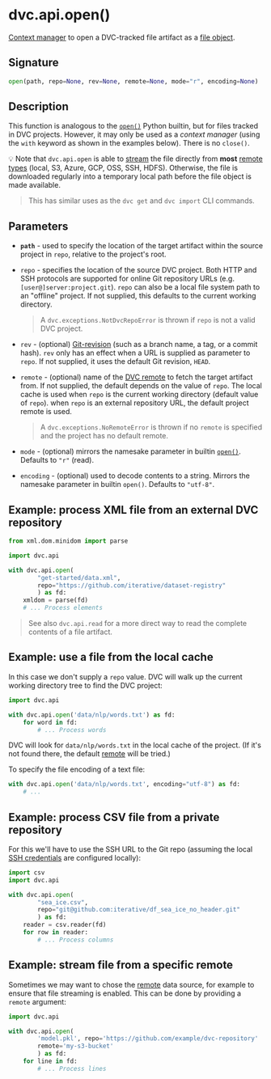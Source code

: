 # dvc.api.open()

[Context manager](https://www.python.org/dev/peps/pep-0343/#context-managers-in-the-standard-library)
to open a DVC-tracked file <abbr>artifact</abbr> as a
[file object](https://docs.python.org/3/glossary.html#term-file-object).

## Signature

```py
open(path, repo=None, rev=None, remote=None, mode="r", encoding=None)
```

## Description

This function is analogous to the
[`open()`](https://docs.python.org/3/library/functions.html#open) Python
builtin, but for files tracked in <abbr>DVC projects</abbr>. However, it may
only be used as a _context manager_ (using the `with` keyword as shown in the
examples below). There is no `close()`.

💡 Note that `dvc.api.open` is able to
[stream](https://docs.python.org/3/library/io.html) the file directly from
**most**
[remote types](/doc/command-reference/remote/add#supported-storage-types)
(local, S3, Azure, GCP, OSS, SSH, HDFS). Otherwise, the file is downloaded
regularly into a temporary local path before the file object is made available.

> This has similar uses as the `dvc get` and `dvc import` CLI commands.

## Parameters

- **`path`** - used to specify the location of the target artifact within the
  source project in `repo`, relative to the project's root.

- `repo` - specifies the location of the source DVC project. Both HTTP and SSH
  protocols are supported for online Git repository URLs (e.g.
  `[user@]server:project.git`). `repo` can also be a local file system path to
  an "offline" project. If not supplied, this defaults to the current working
  directory.

  > A `dvc.exceptions.NotDvcRepoError` is thrown if `repo` is not a valid DVC
  > project.

- `rev` - (optional)
  [Git-revision](https://git-scm.com/book/en/v2/Git-Internals-Git-References)
  (such as a branch name, a tag, or a commit hash). `rev` only has an effect
  when a URL is supplied as parameter to `repo`. If not supplied, it uses the
  default Git revision, `HEAD`.

- `remote` - (optional) name of the [DVC remote](/doc/command-reference/remote)
  to fetch the target artifact from. If not supplied, the default depends on the
  value of `repo`. The local cache is used when `repo` is the current working
  directory (default value of `repo`). when `repo` is an external repository
  URL, the default project remote is used.

  > A `dvc.exceptions.NoRemoteError` is thrown if no `remote` is specified and
  > the project has no default remote.

- `mode` - (optional) mirrors the namesake parameter in builtin
  [`open()`](https://docs.python.org/3/library/functions.html#open). Defaults to
  `"r"` (read).

- `encoding` - (optional) used to decode contents to a string. Mirrors the
  namesake parameter in builtin `open()`. Defaults to `"utf-8"`.

## Example: process XML file from an external DVC repository

```py
from xml.dom.minidom import parse

import dvc.api

with dvc.api.open(
        "get-started/data.xml",
        repo="https://github.com/iterative/dataset-registry"
        ) as fd:
    xmldom = parse(fd)
    # ... Process elements
```

> See also `dvc.api.read` for a more direct way to read the complete contents of
> a file <abbr>artifact</abbr>.

## Example: use a file from the local cache

In this case we don't supply a `repo` value. DVC will walk up the current
working directory tree to find the <abbr>DVC project</abbr>:

```py
import dvc.api

with dvc.api.open('data/nlp/words.txt') as fd:
    for word in fd:
        # ... Process words
```

DVC will look for `data/nlp/words.txt` in the local cache of the
<abbr>project</abbr>. (If it's not found there, the default
[remote](/doc/command-reference/remote) will be tried.)

To specify the file encoding of a text file:

```py
with dvc.api.open('data/nlp/words.txt', encoding="utf-8") as fd:
    # ...
```

## Example: process CSV file from a private repository

For this we'll have to use the SSH URL to the Git repo (assuming the local
[SSH credentials](https://help.github.com/en/github/authenticating-to-github/connecting-to-github-with-ssh)
are configured locally):

```py
import csv
import dvc.api

with dvc.api.open(
        "sea_ice.csv",
        repo="git@github.com:iterative/df_sea_ice_no_header.git"
        ) as fd:
    reader = csv.reader(fd)
    for row in reader:
        # ... Process columns
```

## Example: stream file from a specific remote

Sometimes we may want to chose the [remote](/doc/command-reference/remote) data
source, for example to ensure that file streaming is enabled. This can be done
by providing a `remote` argument:

```py
import dvc.api

with dvc.api.open(
        'model.pkl', repo='https://github.com/example/dvc-repository'
        remote='my-s3-bucket'
        ) as fd:
    for line in fd:
        # ... Process lines
```
